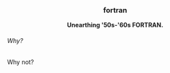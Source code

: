 <h3 align="center">fortran</h3>

<p align="center">
  <b>Unearthing '50s-'60s FORTRAN.</b>
</p>

###### Why?

Why not?
